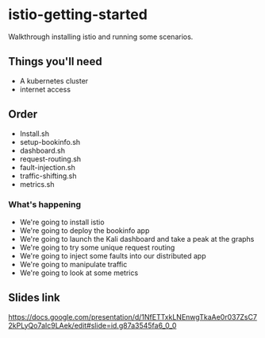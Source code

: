 # istio-getting-started

Walkthrough installing istio and running some scenarios.

## Things you'll need

* A kubernetes cluster
* internet access

## Order

* Install.sh
* setup-bookinfo.sh
* dashboard.sh
* request-routing.sh
* fault-injection.sh
* traffic-shifting.sh
* metrics.sh

### What's happening

* We're going to install istio
* We're going to deploy the bookinfo app
* We're going to launch the Kali dashboard and take a peak at the graphs
* We're going to try some unique request routing
* We're going to inject some faults into our distributed app
* We're going to manipulate traffic
* We're going to look at some metrics

## Slides link

https://docs.google.com/presentation/d/1NfETTxkLNEnwgTkaAe0r037ZsC72kPLyQo7aIc9LAek/edit#slide=id.g87a3545fa6_0_0
